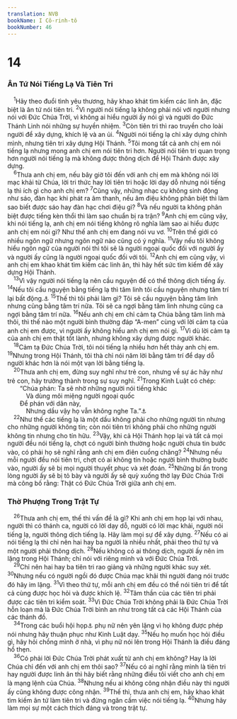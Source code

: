 ```yaml
---
translation: NVB
bookName: I Cô-rinh-tô 
bookNumber: 46
---
```


<div class="title"><h1>14</h1><h3>Ân Tứ Nói Tiếng Lạ Và Tiên Tri </h3></div>
<span class="verse 1co_14_1"> <sup>1</sup>Hãy theo đuổi tình yêu thương, hãy khao khát tìm kiếm các linh ân, đặc biệt là ân tứ nói tiên tri. </span>
<span class="verse 1co_14_2"><sup>2</sup>Vì người nói tiếng lạ không phải nói với người nhưng nói với Đức Chúa Trời, vì không ai hiểu người ấy nói gì và người do Đức Thánh Linh nói những sự huyền nhiệm. </span>
<span class="verse 1co_14_3"><sup>3</sup>Còn tiên tri thì rao truyền cho loài người để xây dựng, khích lệ và an ủi. </span>
<span class="verse 1co_14_4"><sup>4</sup>Người nói tiếng lạ chỉ xây dựng chính mình, nhưng tiên tri xây dựng Hội Thánh. </span>
<span class="verse 1co_14_5"><sup>5</sup>Tôi mong tất cả anh chị em nói tiếng lạ nhưng mong anh chị em nói tiên tri hơn. Người nói tiên tri quan trọng hơn người nói tiếng lạ mà không được thông dịch để Hội Thánh được xây dựng. <br/></span>
<span class="verse 1co_14_6"> <sup>6</sup>Thưa anh chị em, nếu bây giờ tôi đến với anh chị em mà không nói lời mạc khải từ Chúa, lời tri thức hay lời tiên tri hoặc lời dạy dỗ nhưng nói tiếng lạ thì ích gì cho anh chị em? </span>
<span class="verse 1co_14_7"><sup>7</sup>Cũng vậy, những nhạc cụ không sinh động như sáo, đàn hạc khi phát ra âm thanh, nếu âm điệu không phân biệt thì làm sao biết được sáo hay đàn hạc chơi điệu gì? </span>
<span class="verse 1co_14_8"><sup>8</sup>Và nếu người ta không phân biệt được tiếng kèn thổi thì làm sao chuẩn bị ra trận? </span>
<span class="verse 1co_14_9"><sup>9</sup>Anh chị em cũng vậy, khi nói tiếng lạ, anh chị em nói tiếng không rõ nghĩa làm sao ai hiểu được anh chị em nói gì? Như thế anh chị em đang nói vu vơ. </span>
<span class="verse 1co_14_10"><sup>10</sup>Trên thế giới có nhiều ngôn ngữ nhưng ngôn ngữ nào cũng có ý nghĩa. </span>
<span class="verse 1co_14_11"><sup>11</sup>Vậy nếu tôi không hiểu ngôn ngữ của người nói thì tôi sẽ là người ngoại quốc đối với người ấy và người ấy cũng là người ngoại quốc đối với tôi. </span>
<span class="verse 1co_14_12"><sup>12</sup>Anh chị em cũng vậy, vì anh chị em khao khát tìm kiếm các linh ân, thì hãy hết sức tìm kiếm để xây dựng Hội Thánh. <br/></span>
<span class="verse 1co_14_13"> <sup>13</sup>Vì vậy người nói tiếng lạ nên cầu nguyện để có thể thông dịch tiếng ấy. </span>
<span class="verse 1co_14_14"><sup>14</sup>Nếu tôi cầu nguyện bằng tiếng lạ thì tâm linh tôi cầu nguyện nhưng tâm trí lại bất động.<a data-toggle="tooltip" data-placement="bottom" title="Ctd: không kết quả">⚓</a></span>
<span class="verse 1co_14_15"><sup>15</sup>Thế thì tôi phải làm gì? Tôi sẽ cầu nguyện bằng tâm linh nhưng cũng bằng tâm trí nữa. Tôi sẽ ca ngợi bằng tâm linh nhưng cũng ca ngợi bằng tâm trí nữa. </span>
<span class="verse 1co_14_16"><sup>16</sup>Nếu anh chị em chỉ cảm tạ Chúa bằng tâm linh mà thôi, thì thế nào một người bình thường đáp “A-men” cùng với lời cảm tạ của anh chị em được, vì người ấy không hiểu anh chị em nói gì. </span>
<span class="verse 1co_14_17"><sup>17</sup>Vì dù lời cảm tạ của anh chị em thật tốt lành, nhưng không xây dựng được người khác. <br/></span>
<span class="verse 1co_14_18"> <sup>18</sup>Cảm tạ Đức Chúa Trời, tôi nói tiếng lạ nhiều hơn hết thảy anh chị em. </span>
<span class="verse 1co_14_19"><sup>19</sup>Nhưng trong Hội Thánh, tôi thà chỉ nói năm lời bằng tâm trí để dạy dỗ người khác hơn là nói một vạn lời bằng tiếng lạ. <br/></span>
<span class="verse 1co_14_20"> <sup>20</sup>Thưa anh chị em, đừng suy nghĩ như trẻ con, nhưng về sự ác hãy như trẻ con, hãy trưởng thành trong sự suy nghĩ. </span>
<span class="verse 1co_14_21"><sup>21</sup>Trong Kinh Luật có chép: <br/>  “Chúa phán: Ta sẽ nhờ những người nói tiếng khác <br/>   Và dùng môi miệng người ngoại quốc <br/>  Để phán với dân này, <br/>   Nhưng dầu vậy họ vẫn không nghe Ta.”<a data-toggle="tooltip" data-placement="bottom" title="Isa 28:11-12. Phục 28:49">⚓</a><br/></span>
<span class="verse 1co_14_22"> <sup>22</sup>Như thế các tiếng lạ là một dấu không phải cho những người tin nhưng cho những người không tin; còn nói tiên tri không phải cho những người không tin nhưng cho tín hữu. </span>
<span class="verse 1co_14_23"><sup>23</sup>Vậy, khi cả Hội Thánh họp lại và tất cả mọi người đều nói tiếng lạ, chợt có người bình thường hoặc người chưa tin bước vào, có phải họ sẽ nghĩ rằng anh chị em điên cuồng chăng? </span>
<span class="verse 1co_14_24"><sup>24</sup>Nhưng nếu mỗi người đều nói tiên tri, chợt có ai không tin hoặc người bình thường bước vào, người ấy sẽ bị mọi người thuyết phục và xét đoán. </span>
<span class="verse 1co_14_25"><sup>25</sup>Những bí ẩn trong lòng người ấy sẽ bị tỏ bày và người ấy sẽ quỳ xuống thờ lạy Đức Chúa Trời mà công bố rằng: Thật có Đức Chúa Trời giữa anh chị em. <br/></span>
<div class="title"><h3>Thờ Phượng Trong Trật Tự </h3></div>
<span class="verse 1co_14_26"> <sup>26</sup>Thưa anh chị em, thế thì vấn đề là gì? Khi anh chị em họp lại với nhau, người thì có thánh ca, người có lời dạy dỗ, người có lời mạc khải, người nói tiếng lạ, người thông dịch tiếng lạ. Hãy làm mọi sự để xây dựng. </span>
<span class="verse 1co_14_27"><sup>27</sup>Nếu có ai nói tiếng lạ thì chỉ nên hai hay ba người là nhiều nhất, phải theo thứ tự và một người phải thông dịch. </span>
<span class="verse 1co_14_28"><sup>28</sup>Nếu không có ai thông dịch, người ấy nên im lặng trong Hội Thánh; chỉ nói với riêng mình và với Đức Chúa Trời. <br/></span>
<span class="verse 1co_14_29"> <sup>29</sup>Chỉ nên hai hay ba tiên tri rao giảng và những người khác suy xét. </span>
<span class="verse 1co_14_30"><sup>30</sup>Nhưng nếu có người ngồi đó được Chúa mạc khải thì người đang nói trước đó hãy im lặng. </span>
<span class="verse 1co_14_31"><sup>31</sup>Vì theo thứ tự, mỗi anh chị em đều có thể nói tiên tri để tất cả cùng được học hỏi và được khích lệ. </span>
<span class="verse 1co_14_32"><sup>32</sup>Tâm thần của các tiên tri phải được các tiên tri kiểm soát. </span>
<span class="verse 1co_14_33"><sup>33</sup>Vì Đức Chúa Trời không phải là Đức Chúa Trời hỗn loạn mà là Đức Chúa Trời bình an như trong tất cả các Hội Thánh của các thánh đồ. <br/></span>
<span class="verse 1co_14_34"> <sup>34</sup>Trong các buổi hội họp<a data-toggle="tooltip" data-placement="bottom" title="Ctd: Hội Thánh">⚓</a> phụ nữ nên yên lặng vì họ không được phép nói nhưng hãy thuận phục như Kinh Luật dạy. </span>
<span class="verse 1co_14_35"><sup>35</sup>Nếu họ muốn học hỏi điều gì, hãy hỏi chồng mình ở nhà, vì phụ nữ nói lên trong Hội Thánh là điều đáng hổ thẹn. <br/></span>
<span class="verse 1co_14_36"> <sup>36</sup>Có phải lời Đức Chúa Trời phát xuất từ anh chị em không? Hay là lời Chúa chỉ đến với anh chị em thôi sao? </span>
<span class="verse 1co_14_37"><sup>37</sup>Nếu có ai nghĩ rằng mình là tiên tri hay người được linh ân thì hãy biết rằng những điều tôi viết cho anh chị em là mạng lệnh của Chúa. </span>
<span class="verse 1co_14_38"><sup>38</sup>Nhưng nếu ai không công nhận điều này thì người ấy cũng không được công nhận. </span>
<span class="verse 1co_14_39"><sup>39</sup>Thế thì, thưa anh chị em, hãy khao khát tìm kiếm ân tứ làm tiên tri và đừng ngăn cấm việc nói tiếng lạ. </span>
<span class="verse 1co_14_40"><sup>40</sup>Nhưng hãy làm mọi sự một cách thích đáng và trong trật tự. <br/></span>
